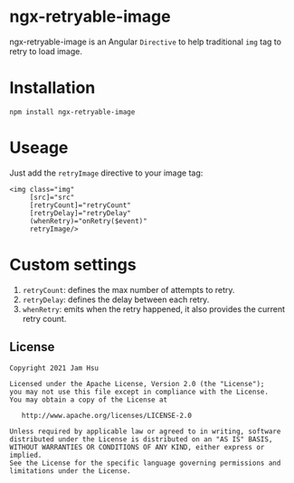 # ngx-retryable-image

ngx-retryable-image is an Angular `Directive` to help traditional `img` tag to retry to load image.

# Installation

```angular2html
npm install ngx-retryable-image
```

# Useage

Just add the `retryImage` directive to your image tag:
```angular2html
<img class="img"
     [src]="src"
     [retryCount]="retryCount"
     [retryDelay]="retryDelay"
     (whenRetry)="onRetry($event)"
     retryImage/>
```

# Custom settings

1. `retryCount`: defines the max number of attempts to retry.
2. `retryDelay`: defines the delay between each retry.
3. `whenRetry`: emits when the retry happened, it also provides the current retry count.


License
-----
    Copyright 2021 Jam Hsu

    Licensed under the Apache License, Version 2.0 (the "License");
    you may not use this file except in compliance with the License.
    You may obtain a copy of the License at

       http://www.apache.org/licenses/LICENSE-2.0

    Unless required by applicable law or agreed to in writing, software
    distributed under the License is distributed on an "AS IS" BASIS,
    WITHOUT WARRANTIES OR CONDITIONS OF ANY KIND, either express or implied.
    See the License for the specific language governing permissions and
    limitations under the License.

